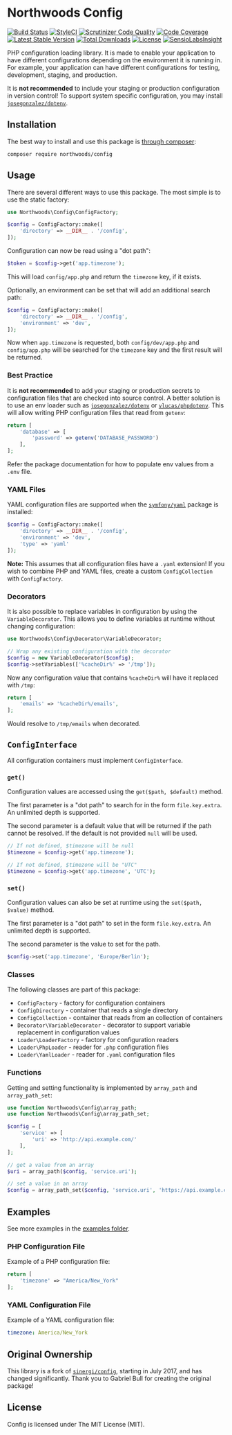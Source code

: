 # Northwoods Config

[![Build Status](https://travis-ci.org/northwoods/config.svg?branch=develop)](https://travis-ci.org/northwoods/config)
[![StyleCI](https://styleci.io/repos/96575702/shield)](https://styleci.io/repos/96575702)
[![Scrutinizer Code Quality](https://scrutinizer-ci.com/g/northwoods/config/badges/quality-score.png?b=master)](https://scrutinizer-ci.com/g/northwoods/config/?branch=master)
[![Code Coverage](https://scrutinizer-ci.com/g/northwoods/config/badges/coverage.png?b=master)](https://scrutinizer-ci.com/g/northwoods/config/?branch=master)
[![Latest Stable Version](http://img.shields.io/packagist/v/northwoods/config.svg?style=flat)](https://packagist.org/packages/northwoods/config)
[![Total Downloads](https://img.shields.io/packagist/dt/northwoods/config.svg?style=flat)](https://packagist.org/packages/northwoods/config)
[![License](https://img.shields.io/packagist/l/northwoods/config.svg?style=flat)](https://packagist.org/packages/northwoods/config)
[![SensioLabsInsight](https://insight.sensiolabs.com/projects/da8c11c9-6815-4b4f-a9c4-9897c86cbc46/mini.png)](https://insight.sensiolabs.com/projects/da8c11c9-6815-4b4f-a9c4-9897c86cbc46)

PHP configuration loading library. It is made to enable your application to have
different configurations depending on the environment it is running in. For example,
your application can have different configurations for testing, development, staging,
and production. 

It is **not recommended** to include your staging or production configuration in
version control! To support system specific configuration, you may install
[`josegonzalez/dotenv`](https://github.com/josegonzalez/php-dotenv).

## Installation

The best way to install and use this package is  [through composer](http://getcomposer.org/):

```shell
composer require northwoods/config
```

## Usage

There are several different ways to use this package. The most simple is to use
the static factory:

```php
use Northwoods\Config\ConfigFactory;

$config = ConfigFactory::make([
    'directory' => __DIR__ . '/config',
]);
```

Configuration can now be read using a "dot path":

```php
$token = $config->get('app.timezone');
```

This will load `config/app.php` and return the `timezone` key, if it exists.

Optionally, an environment can be set that will add an additional search path:

```php
$config = ConfigFactory::make([
    'directory' => __DIR__ . '/config',
    'environment' => 'dev',
]);
```

Now when `app.timezone` is requested, both `config/dev/app.php` and `config/app.php`
will be searched for the `timezone` key and the first result will be returned.

### Best Practice

It is **not recommended** to add your staging or production secrets to
configuration files that are checked into source control.
A better solution is to use an env loader such as
[`josegonzalez/dotenv`](https://github.com/josegonzalez/php-dotenv) or
[`vlucas/phpdotenv`](https://github.com/vlucas/phpdotenv). This will allow writing
PHP configuration files that read from `getenv`:

```php
return [
    'database' => [
        'password' => getenv('DATABASE_PASSWORD')
    ],
];
```

Refer the package documentation for how to populate env values from a `.env` file.

### YAML Files

YAML configuration files are supported when the [`symfony/yaml`](https://github.com/symfony/yaml)
package is installed:

```php
$config = ConfigFactory::make([
    'directory' => __DIR__ . '/config',
    'environment' => 'dev',
    'type' => 'yaml'
]);
```

**Note:** This assumes that all configuration files have a `.yaml` extension!
If you wish to combine PHP and YAML files, create a custom `ConfigCollection`
with `ConfigFactory`.

### Decorators

It is also possible to replace variables in configuration by using the `VariableDecorator`.
This allows you to define variables at runtime without changing configuration:

```php
use Northwoods\Config\Decorator\VariableDecorator;

// Wrap any existing configuration with the decorator
$config = new VariableDecorator($config);
$config->setVariables(['%cacheDir%' => '/tmp']);
```

Now any configuration value that contains `%cacheDir%` will have it replaced with `/tmp`:

```php
return [
    'emails' => '%cacheDir%/emails',
];
```

Would resolve to `/tmp/emails` when decorated.

## `ConfigInterface`

All configuration containers must implement `ConfigInterface`.

### `get()`

Configuration values are accessed using the `get($path, $default)` method.

The first parameter is a "dot path" to search for in the form `file.key.extra`.
An unlimited depth is supported.

The second parameter is a default value that will be returned if the path cannot
be resolved. If the default is not provided `null` will be used.

```php
// If not defined, $timezone will be null
$timezone = $config->get('app.timezone');

// If not defined, $timezone will be "UTC"
$timezone = $config->get('app.timezone', 'UTC');
```

### `set()`

Configuration values can also be set at runtime using the `set($path, $value)` method.

The first parameter is a "dot path" to set in the form `file.key.extra`.
An unlimited depth is supported.

The second parameter is the value to set for the path.

```php
$config->set('app.timezone', 'Europe/Berlin');
```

### Classes

The following classes are part of this package:

- `ConfigFactory` - factory for configuration containers
- `ConfigDirectory` - container that reads a single directory
- `ConfigCollection` - container that reads from an collection of containers
- `Decorator\VariableDecorator` - decorator to support variable replacement in configuration values
- `Loader\LoaderFactory` - factory for configuration readers
- `Loader\PhpLoader` - reader for `.php` configuration files
- `Loader\YamlLoader` - reader for `.yaml` configuration files

### Functions

Getting and setting functionality is implemented by `array_path` and `array_path_set`:

```php
use function Northwoods\Config\array_path;
use function Northwoods\Config\array_path_set;

$config = [
    'service' => [
        'uri' => 'http://api.example.com/'
    ],
];

// get a value from an array
$uri = array_path($config, 'service.uri');

// set a value in an array
$config = array_path_set($config, 'service.uri', 'https://api.example.com/v2/')
```

## Examples

See more examples in the [examples folder](https://github.com/northwoods/config/tree/master/examples).

### PHP Configuration File

Example of a PHP configuration file:

```php
return [
    'timezone' => "America/New_York"
];
```

### YAML Configuration File

Example of a YAML configuration file:

```yaml
timezone: America/New_York
```

## Original Ownership

This library is a fork of [`sinergi/config`](https://github.com/sinergi/config),
starting in July 2017, and has changed significantly. Thank you to Gabriel Bull
for creating the original package!

## License

Config is licensed under The MIT License (MIT).

